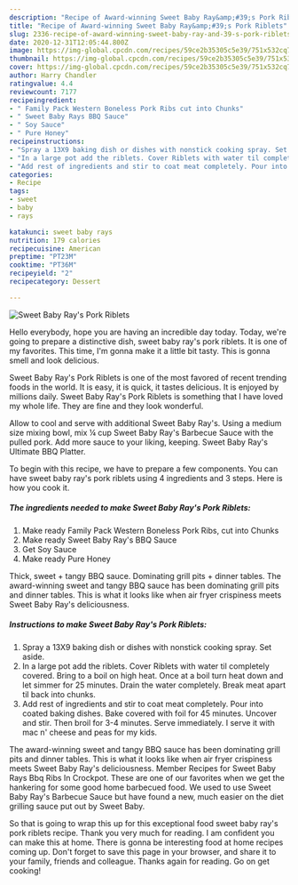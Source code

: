 ```yaml
---
description: "Recipe of Award-winning Sweet Baby Ray&amp;#39;s Pork Riblets"
title: "Recipe of Award-winning Sweet Baby Ray&amp;#39;s Pork Riblets"
slug: 2336-recipe-of-award-winning-sweet-baby-ray-and-39-s-pork-riblets
date: 2020-12-31T12:05:44.800Z
image: https://img-global.cpcdn.com/recipes/59ce2b35305c5e39/751x532cq70/sweet-baby-rays-pork-riblets-recipe-main-photo.jpg
thumbnail: https://img-global.cpcdn.com/recipes/59ce2b35305c5e39/751x532cq70/sweet-baby-rays-pork-riblets-recipe-main-photo.jpg
cover: https://img-global.cpcdn.com/recipes/59ce2b35305c5e39/751x532cq70/sweet-baby-rays-pork-riblets-recipe-main-photo.jpg
author: Harry Chandler
ratingvalue: 4.4
reviewcount: 7177
recipeingredient:
- " Family Pack Western Boneless Pork Ribs cut into Chunks"
- " Sweet Baby Rays BBQ Sauce"
- " Soy Sauce"
- " Pure Honey"
recipeinstructions:
- "Spray a 13X9 baking dish or dishes with nonstick cooking spray. Set aside."
- "In a large pot add the riblets. Cover Riblets with water til completely covered. Bring to a boil on high heat. Once at a boil turn heat down and let simmer for 25 minutes. Drain the water completely. Break meat apart til back into chunks."
- "Add rest of ingredients and stir to coat meat completely. Pour into coated baking dishes. Bake covered with foil for 45 minutes. Uncover and stir. Then broil for 3-4 minutes. Serve immediately. I serve it with mac n&#39; cheese and peas for my kids."
categories:
- Recipe
tags:
- sweet
- baby
- rays

katakunci: sweet baby rays 
nutrition: 179 calories
recipecuisine: American
preptime: "PT23M"
cooktime: "PT36M"
recipeyield: "2"
recipecategory: Dessert

---
```



![Sweet Baby Ray&#39;s Pork Riblets](https://img-global.cpcdn.com/recipes/59ce2b35305c5e39/751x532cq70/sweet-baby-rays-pork-riblets-recipe-main-photo.jpg)

Hello everybody, hope you are having an incredible day today. Today, we're going to prepare a distinctive dish, sweet baby ray&#39;s pork riblets. It is one of my favorites. This time, I'm gonna make it a little bit tasty. This is gonna smell and look delicious.

Sweet Baby Ray&#39;s Pork Riblets is one of the most favored of recent trending foods in the world. It is easy, it is quick, it tastes delicious. It is enjoyed by millions daily. Sweet Baby Ray&#39;s Pork Riblets is something that I have loved my whole life. They are fine and they look wonderful.

Allow to cool and serve with additional Sweet Baby Ray&#39;s. Using a medium size mixing bowl, mix ¼ cup Sweet Baby Ray&#39;s Barbecue Sauce with the pulled pork. Add more sauce to your liking, keeping. Sweet Baby Ray&#39;s Ultimate BBQ Platter.


To begin with this recipe, we have to prepare a few components. You can have sweet baby ray&#39;s pork riblets using 4 ingredients and 3 steps. Here is how you cook it.

<!--inarticleads1-->

##### The ingredients needed to make Sweet Baby Ray&#39;s Pork Riblets:

1. Make ready  Family Pack Western Boneless Pork Ribs, cut into Chunks
1. Make ready  Sweet Baby Ray&#39;s BBQ Sauce
1. Get  Soy Sauce
1. Make ready  Pure Honey


Thick, sweet + tangy BBQ sauce. Dominating grill pits + dinner tables. The award-winning sweet and tangy BBQ sauce has been dominating grill pits and dinner tables. This is what it looks like when air fryer crispiness meets Sweet Baby Ray&#39;s deliciousness. 

<!--inarticleads2-->

##### Instructions to make Sweet Baby Ray&#39;s Pork Riblets:

1. Spray a 13X9 baking dish or dishes with nonstick cooking spray. Set aside.
1. In a large pot add the riblets. Cover Riblets with water til completely covered. Bring to a boil on high heat. Once at a boil turn heat down and let simmer for 25 minutes. Drain the water completely. Break meat apart til back into chunks.
1. Add rest of ingredients and stir to coat meat completely. Pour into coated baking dishes. Bake covered with foil for 45 minutes. Uncover and stir. Then broil for 3-4 minutes. Serve immediately. I serve it with mac n&#39; cheese and peas for my kids.


The award-winning sweet and tangy BBQ sauce has been dominating grill pits and dinner tables. This is what it looks like when air fryer crispiness meets Sweet Baby Ray&#39;s deliciousness. Member Recipes for Sweet Baby Rays Bbq Ribs In Crockpot. These are one of our favorites when we get the hankering for some good home barbecued food. We used to use Sweet Baby Ray&#39;s Barbecue Sauce but have found a new, much easier on the diet grilling sauce put out by Sweet Baby. 

So that is going to wrap this up for this exceptional food sweet baby ray&#39;s pork riblets recipe. Thank you very much for reading. I am confident you can make this at home. There is gonna be interesting food at home recipes coming up. Don't forget to save this page in your browser, and share it to your family, friends and colleague. Thanks again for reading. Go on get cooking!
